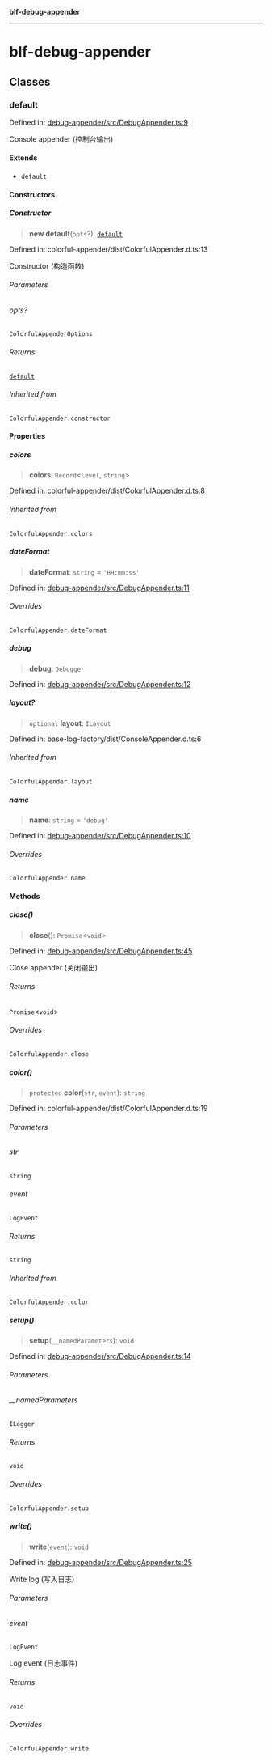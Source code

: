 **blf-debug-appender**

***

# blf-debug-appender

## Classes

### default

Defined in: [debug-appender/src/DebugAppender.ts:9](https://github.com/fengxinming/log-base/blob/8667f4e9ec4dc1a7959cf628998a70ef9d3209f9/packages/debug-appender/src/DebugAppender.ts#L9)

Console appender (控制台输出)

#### Extends

- `default`

#### Constructors

##### Constructor

> **new default**(`opts`?): [`default`](#default)

Defined in: colorful-appender/dist/ColorfulAppender.d.ts:13

Constructor (构造函数)

###### Parameters

###### opts?

`ColorfulAppenderOptions`

###### Returns

[`default`](#default)

###### Inherited from

`ColorfulAppender.constructor`

#### Properties

##### colors

> **colors**: `Record`\<`Level`, `string`\>

Defined in: colorful-appender/dist/ColorfulAppender.d.ts:8

###### Inherited from

`ColorfulAppender.colors`

##### dateFormat

> **dateFormat**: `string` = `'HH:mm:ss'`

Defined in: [debug-appender/src/DebugAppender.ts:11](https://github.com/fengxinming/log-base/blob/8667f4e9ec4dc1a7959cf628998a70ef9d3209f9/packages/debug-appender/src/DebugAppender.ts#L11)

###### Overrides

`ColorfulAppender.dateFormat`

##### debug

> **debug**: `Debugger`

Defined in: [debug-appender/src/DebugAppender.ts:12](https://github.com/fengxinming/log-base/blob/8667f4e9ec4dc1a7959cf628998a70ef9d3209f9/packages/debug-appender/src/DebugAppender.ts#L12)

##### layout?

> `optional` **layout**: `ILayout`

Defined in: base-log-factory/dist/ConsoleAppender.d.ts:6

###### Inherited from

`ColorfulAppender.layout`

##### name

> **name**: `string` = `'debug'`

Defined in: [debug-appender/src/DebugAppender.ts:10](https://github.com/fengxinming/log-base/blob/8667f4e9ec4dc1a7959cf628998a70ef9d3209f9/packages/debug-appender/src/DebugAppender.ts#L10)

###### Overrides

`ColorfulAppender.name`

#### Methods

##### close()

> **close**(): `Promise`\<`void`\>

Defined in: [debug-appender/src/DebugAppender.ts:45](https://github.com/fengxinming/log-base/blob/8667f4e9ec4dc1a7959cf628998a70ef9d3209f9/packages/debug-appender/src/DebugAppender.ts#L45)

Close appender (关闭输出)

###### Returns

`Promise`\<`void`\>

###### Overrides

`ColorfulAppender.close`

##### color()

> `protected` **color**(`str`, `event`): `string`

Defined in: colorful-appender/dist/ColorfulAppender.d.ts:19

###### Parameters

###### str

`string`

###### event

`LogEvent`

###### Returns

`string`

###### Inherited from

`ColorfulAppender.color`

##### setup()

> **setup**(`__namedParameters`): `void`

Defined in: [debug-appender/src/DebugAppender.ts:14](https://github.com/fengxinming/log-base/blob/8667f4e9ec4dc1a7959cf628998a70ef9d3209f9/packages/debug-appender/src/DebugAppender.ts#L14)

###### Parameters

###### \_\_namedParameters

`ILogger`

###### Returns

`void`

###### Overrides

`ColorfulAppender.setup`

##### write()

> **write**(`event`): `void`

Defined in: [debug-appender/src/DebugAppender.ts:25](https://github.com/fengxinming/log-base/blob/8667f4e9ec4dc1a7959cf628998a70ef9d3209f9/packages/debug-appender/src/DebugAppender.ts#L25)

Write log (写入日志)

###### Parameters

###### event

`LogEvent`

Log event (日志事件)

###### Returns

`void`

###### Overrides

`ColorfulAppender.write`
